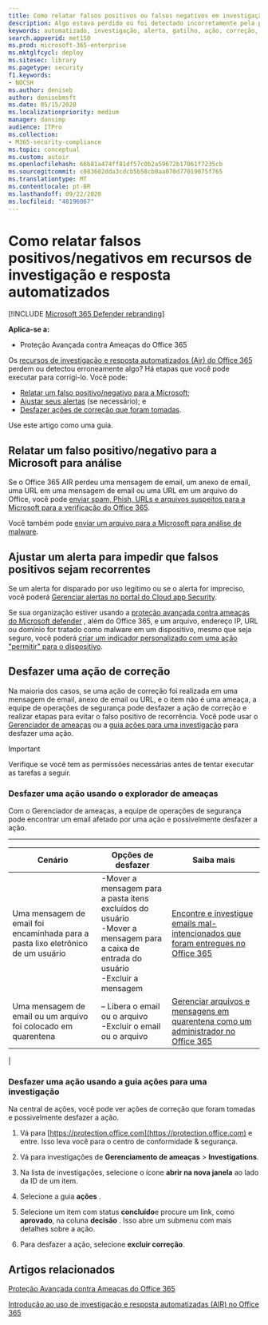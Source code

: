 ```yaml
---
title: Como relatar falsos positivos ou falsos negativos em investigação e resposta automatizadas do Office 365
description: Algo estava perdido ou foi detectado incorretamente pela proteção avançada contra ameaças do Office 365? Saiba como enviar falsos positivos ou falsos negativos para a Microsoft para análise.
keywords: automatizado, investigação, alerta, gatilho, ação, correção, falso positivo, falso negativo
search.appverid: met150
ms.prod: microsoft-365-enterprise
ms.mktglfcycl: deploy
ms.sitesec: library
ms.pagetype: security
f1.keywords:
- NOCSH
ms.author: deniseb
author: denisebmsft
ms.date: 05/15/2020
ms.localizationpriority: medium
manager: dansimp
audience: ITPro
ms.collection:
- M365-security-compliance
ms.topic: conceptual
ms.custom: autoir
ms.openlocfilehash: 66b81a474ff81df57c0b2a59672b17061f7235cb
ms.sourcegitcommit: c083602dda3cdcb5b58cb8aa070d77019075f765
ms.translationtype: MT
ms.contentlocale: pt-BR
ms.lasthandoff: 09/22/2020
ms.locfileid: "48196067"
---
```

# <a name="how-to-report-false-positivesnegatives-in-automated-investigation-and-response-capabilities"></a>Como relatar falsos positivos/negativos em recursos de investigação e resposta automatizados

[!INCLUDE [Microsoft 365 Defender rebranding](../includes/microsoft-defender-for-office.md)]


**Aplica-se a:**
- Proteção Avançada contra Ameaças do Office 365

Os [recursos de investigação e resposta automatizados (Air) do Office 365](https://docs.microsoft.com/microsoft-365/security/office-365-security/automated-investigation-response-office) perdem ou detectou erroneamente algo? Há etapas que você pode executar para corrigi-lo. Você pode:
- [Relatar um falso positivo/negativo para a Microsoft](#report-a-false-positivenegative-to-microsoft-for-analysis);
- [Ajustar seus alertas](#adjust-an-alert-to-prevent-false-positives-from-recurring) (se necessário); e 
- [Desfazer ações de correção que foram tomadas](#undo-a-remediation-action). 

Use este artigo como uma guia. 

## <a name="report-a-false-positivenegative-to-microsoft-for-analysis"></a>Relatar um falso positivo/negativo para a Microsoft para análise

Se o Office 365 AIR perdeu uma mensagem de email, um anexo de email, uma URL em uma mensagem de email ou uma URL em um arquivo do Office, você pode [enviar spam, Phish, URLs e arquivos suspeitos para a Microsoft para a verificação do Office 365](https://docs.microsoft.com/microsoft-365/security/office-365-security/admin-submission).

Você também pode [enviar um arquivo para a Microsoft para análise de malware](https://www.microsoft.com/wdsi/filesubmission).

## <a name="adjust-an-alert-to-prevent-false-positives-from-recurring"></a>Ajustar um alerta para impedir que falsos positivos sejam recorrentes

Se um alerta for disparado por uso legítimo ou se o alerta for impreciso, você poderá [Gerenciar alertas no portal do Cloud app Security](https://docs.microsoft.com/cloud-app-security/managing-alerts).

Se sua organização estiver usando a [proteção avançada contra ameaças do Microsoft defender](https://docs.microsoft.com/windows/security/threat-protection) , além do Office 365, e um arquivo, endereço IP, URL ou domínio for tratado como malware em um dispositivo, mesmo que seja seguro, você poderá [criar um indicador personalizado com uma ação "permitir" para o dispositivo](https://docs.microsoft.com/windows/security/threat-protection/microsoft-defender-atp/manage-indicators).

## <a name="undo-a-remediation-action"></a>Desfazer uma ação de correção

Na maioria dos casos, se uma ação de correção foi realizada em uma mensagem de email, anexo de email ou URL, e o item não é uma ameaça, a equipe de operações de segurança pode desfazer a ação de correção e realizar etapas para evitar o falso positivo de recorrência. Você pode usar o [Gerenciador de ameaças](#undo-an-action-using-threat-explorer) ou a [guia ações para uma investigação](#undo-an-action-using-the-actions-tab-for-an-investigation) para desfazer uma ação. 

> [!IMPORTANT]
> Verifique se você tem as permissões necessárias antes de tentar executar as tarefas a seguir.

### <a name="undo-an-action-using-threat-explorer"></a>Desfazer uma ação usando o explorador de ameaças

Com o Gerenciador de ameaças, a equipe de operações de segurança pode encontrar um email afetado por uma ação e possivelmente desfazer a ação.

****

|Cenário|Opções de desfazer|Saiba mais|
|---|---|---|
|Uma mensagem de email foi encaminhada para a pasta lixo eletrônico de um usuário|-Mover a mensagem para a pasta itens excluídos do usuário<br/>-Mover a mensagem para a caixa de entrada do usuário <br/>-Excluir a mensagem|[Encontre e investigue emails mal-intencionados que foram entregues no Office 365](https://docs.microsoft.com/microsoft-365/security/office-365-security/investigate-malicious-email-that-was-delivered)|
|Uma mensagem de email ou um arquivo foi colocado em quarentena|– Libera o email ou o arquivo <br/>-Excluir o email ou o arquivo|[Gerenciar arquivos e mensagens em quarentena como um administrador no Office 365](https://docs.microsoft.com/microsoft-365/security/office-365-security/manage-quarantined-messages-and-files)|
|

### <a name="undo-an-action-using-the-actions-tab-for-an-investigation"></a>Desfazer uma ação usando a guia ações para uma investigação

Na central de ações, você pode ver ações de correção que foram tomadas e possivelmente desfazer a ação.

1. Vá para [https://protection.office.com](https://protection.office.com) e entre. Isso leva você para o centro de conformidade & segurança.

2. Vá para investigações de **Gerenciamento de ameaças**  >  **Investigations**.

3. Na lista de investigações, selecione o ícone **abrir na nova janela** ao lado da ID de um item.

4. Selecione a guia **ações** .

5. Selecione um item com status **concluído**e procure um link, como **aprovado**, na coluna **decisão** . Isso abre um submenu com mais detalhes sobre a ação.

6. Para desfazer a ação, selecione **excluir correção**.

## <a name="related-articles"></a>Artigos relacionados

[Proteção Avançada contra Ameaças do Office 365](https://docs.microsoft.com/microsoft-365/security/office-365-security/office-365-atp)

[Introdução ao uso de investigação e resposta automatizadas (AIR) no Office 365](office-365-air.md)
